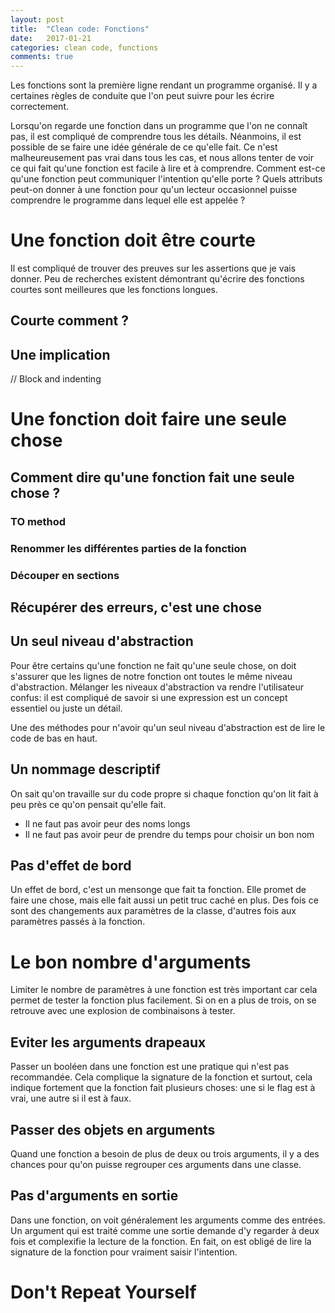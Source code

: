```yaml
---
layout: post
title:  "Clean code: Fonctions"
date:   2017-01-21
categories: clean code, functions
comments: true
---
```


Les fonctions sont la première ligne rendant un programme organisé.
Il y a certaines règles de conduite que l'on peut suivre pour les écrire correctement.

Lorsqu'on regarde une fonction dans un programme que l'on ne connaît pas, il est compliqué de comprendre tous les détails.
Néanmoins, il est possible de se faire une idée générale de ce qu'elle fait.
Ce n'est malheureusement pas vrai dans tous les cas, et nous allons tenter de voir ce qui fait qu'une fonction est facile à lire et à comprendre.
Comment est-ce qu'une fonction peut communiquer l'intention qu'elle porte ?
Quels attributs peut-on donner à une fonction pour qu'un lecteur occasionnel puisse comprendre le programme dans lequel elle est appelée ?

# Une fonction doit être courte

Il est compliqué de trouver des preuves sur les assertions que je vais donner.
Peu de recherches existent démontrant qu'écrire des fonctions courtes sont meilleures que les fonctions longues.

## Courte comment ?

## Une implication
// Block and indenting


# Une fonction doit faire une seule chose

## Comment dire qu'une fonction fait une seule chose ?

### TO method

### Renommer les différentes parties de la fonction

### Découper en sections

## Récupérer des erreurs, c'est une chose


## Un seul niveau d'abstraction

Pour être certains qu'une fonction ne fait qu'une seule chose, on doit s'assurer que les lignes de notre fonction ont toutes le même niveau d'abstraction.
Mélanger les niveaux d'abstraction va rendre l'utilisateur confus: il est compliqué de savoir si une expression est un concept essentiel ou juste un détail.

Une des méthodes pour n'avoir qu'un seul niveau d'abstraction est de lire le code de bas en haut.

## Un nommage descriptif

On sait qu'on travaille sur du code propre si chaque fonction qu'on lit fait à peu près ce qu'on pensait qu'elle fait.

- Il ne faut pas avoir peur des noms longs
- Il ne faut pas avoir peur de prendre du temps pour choisir un bon nom

## Pas d'effet de bord
Un effet de bord, c'est un mensonge que fait ta fonction.
Elle promet de faire une chose, mais elle fait aussi un petit truc caché en plus.
Des fois ce sont des changements aux paramètres de la classe, d'autres fois aux paramètres passés à la fonction.


# Le bon nombre d'arguments

Limiter le nombre de paramètres à une fonction est très important car cela permet de tester la fonction plus facilement.
Si on en a plus de trois, on se retrouve avec une explosion de combinaisons à tester.

## Eviter les arguments drapeaux

Passer un booléen dans une fonction est une pratique qui n'est pas recommandée.
Cela complique la signature de la fonction et surtout, cela indique fortement que la fonction fait plusieurs choses: une si le flag est à vrai, une autre si il est à faux.

## Passer des objets en arguments
Quand une fonction a besoin de plus de deux ou trois arguments, il y a des chances pour qu'on puisse regrouper ces arguments dans une classe.

## Pas d'arguments en sortie
Dans une fonction, on voit généralement les arguments comme des entrées.
Un argument qui est traité comme une sortie demande d'y regarder à deux fois et complexifie la lecture de la fonction.
En fait, on est obligé de lire la signature de la fonction pour vraiment saisir l'intention.


# Don't Repeat Yourself
